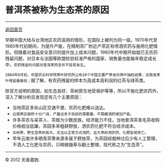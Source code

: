 # 普洱茶被称为生态茶的原因

---
[返回首页](index.html)

早期中国大陆与台湾地区农药滥用的情形，在国际上被列为同一级。1970年代至1980年代初期间，为提升产能，在精制茶厂附近产茶区有喷洒农药与施用化肥情形。但随着对食品安全意识的提升加上成本问题，1980年代中期开始就已无农药残留问题，对日本与法国等欧盟检验标准严格的国家，销售量也能每年稳定成长中，`农药残留的问题对普洱茶而言并不容易发生`。

`2004年8月初，中国农业科学院茶叶研究所公布10个中国主要产茶省份茶叶抽检结果，云南省茶叶残留量最低；`据了解，有农药残留的样本为高成本高利润的红茶与绿茶类。

除官方说明的原因，如生态良好、茶树原生地受保护等等，所以不施化肥农药外，深入了解分析后发现还有几个主要原因：

* 当地茶区多处山区交通不便，农药化肥难以送达。
　　
* `云南茶区面积十分广阔，产量远多于目前的需要量，不需藉洒药增加产能。`
　　
* 许多茶农与采茶人、茶贩为少数民族，经济能力不佳，当地普洱茶青毛茶收购价格相当低廉，茶园多釆粗耕野放，洒农药化肥不符合经济成本。
　　
* `古树茶、野生型茶树高大，无法以正常方式洒药，且大茶树洒农药、化肥容易死亡。`
　　
* 早年云南许多晒青茶箐来源多属于野放茶，为茶园经栽种过后少有人工管理，不洒人工化肥与农药，只稍做锄草与翻土整理，现代称之为“生态茶”。

---
© 2012 天香嘉韵.